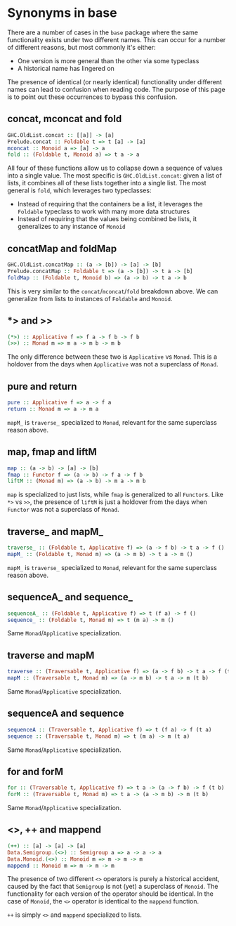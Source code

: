 # Synonyms in base

There are a number of cases in the `base` package where the same
functionality exists under two different names. This can occur for a
number of different reasons, but most commonly it's either:

* One version is more general than the other via some typeclass
* A historical name has lingered on

The presence of identical (or nearly identical) functionality under
different names can lead to confusion when reading code. The purpose
of this page is to point out these occurrences to bypass this
confusion.

## concat, mconcat and fold

```haskell
GHC.OldList.concat :: [[a]] -> [a]
Prelude.concat :: Foldable t => t [a] -> [a]
mconcat :: Monoid a => [a] -> a
fold :: (Foldable t, Monoid a) => t a -> a
```

All four of these functions allow us to collapse down a sequence of
values into a single value. The most specific is `GHC.OldList.concat`:
given a list of lists, it combines all of these lists together into a
single list. The most general is `fold`, which leverages two
typeclasses:

* Instead of requiring that the containers be a list, it leverages the
  `Foldable` typeclass to work with many more data structures
* Instead of requiring that the values being combined be lists, it
  generalizes to any instance of `Monoid`

## concatMap and foldMap

```haskell
GHC.OldList.concatMap :: (a -> [b]) -> [a] -> [b]
Prelude.concatMap :: Foldable t => (a -> [b]) -> t a -> [b]
foldMap :: (Foldable t, Monoid b) => (a -> b) -> t a -> b
```

This is very similar to the `concat`/`mconcat`/`fold` breakdown
above. We can generalize from lists to instances of `Foldable` and
`Monoid`.

## *> and >>

```haskell
(*>) :: Applicative f => f a -> f b -> f b
(>>) :: Monad m => m a -> m b -> m b
```

The only difference between these two is `Applicative` vs
`Monad`. This is a holdover from the days when `Applicative` was not a
superclass of `Monad`.

## pure and return

```haskell
pure :: Applicative f => a -> f a
return :: Monad m => a -> m a
```

`mapM_` is `traverse_` specialized to `Monad`, relevant for the same
superclass reason above.

## map, fmap and liftM

```haskell
map :: (a -> b) -> [a] -> [b]
fmap :: Functor f => (a -> b) -> f a -> f b
liftM :: (Monad m) => (a -> b) -> m a -> m b
```

`map` is specialized to just lists, while `fmap` is generalized to all
`Functor`s. Like `*>` vs `>>`, the presence of `liftM` is just a
holdover from the days when `Functor` was not a superclass of `Monad`.

## traverse_ and mapM_

```haskell
traverse_ :: (Foldable t, Applicative f) => (a -> f b) -> t a -> f ()
mapM_ :: (Foldable t, Monad m) => (a -> m b) -> t a -> m ()
```

`mapM_` is `traverse_` specialized to `Monad`, relevant for the same
superclass reason above.

## sequenceA_ and sequence_

```haskell
sequenceA_ :: (Foldable t, Applicative f) => t (f a) -> f ()
sequence_ :: (Foldable t, Monad m) => t (m a) -> m ()
```

Same `Monad`/`Applicative` specialization.

## traverse and mapM

```haskell
traverse :: (Traversable t, Applicative f) => (a -> f b) -> t a -> f (t b)
mapM :: (Traversable t, Monad m) => (a -> m b) -> t a -> m (t b)
```

Same `Monad`/`Applicative` specialization.

## sequenceA and sequence

```haskell
sequenceA :: (Traversable t, Applicative f) => t (f a) -> f (t a)
sequence :: (Traversable t, Monad m) => t (m a) -> m (t a)
```

Same `Monad`/`Applicative` specialization.

## for and forM

```haskell
for :: (Traversable t, Applicative f) => t a -> (a -> f b) -> f (t b)
forM :: (Traversable t, Monad m) => t a -> (a -> m b) -> m (t b)
```

Same `Monad`/`Applicative` specialization.

## <>, ++ and mappend

```haskell
(++) :: [a] -> [a] -> [a]
Data.Semigroup.(<>) :: Semigroup a => a -> a -> a
Data.Monoid.(<>) :: Monoid m => m -> m -> m
mappend :: Monoid m => m -> m -> m
```

The presence of two different `<>` operators is purely a historical
accident, caused by the fact that `Semigroup` is not (yet) a
superclass of `Monoid`. The functionality for each version of the
operator should be identical. In the case of `Monoid`, the `<>`
operator is identical to the `mappend` function.

`++` is simply `<>` and `mappend` specialized to lists.
